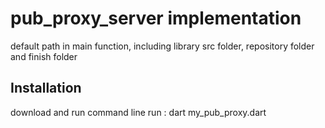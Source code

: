 pub_proxy_server implementation
=====
default path in main function, including
library src folder, repository folder and finish folder


Installation
------------

download and run
command line run : dart my_pub_proxy.dart  
